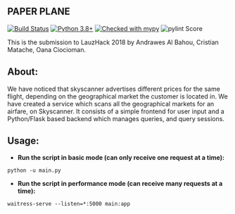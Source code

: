 PAPER PLANE
-----------
[![Build Status](https://dev.azure.com/crm15/workspace/_apis/build/status/cristianmatache.workspace?branchName=master)](https://dev.azure.com/crm15/workspace/_build/latest?definitionId=1&branchName=master)
[![Python 3.8+](https://img.shields.io/badge/python-3.7+-blue.svg)](https://www.python.org/downloads/)
[![Checked with mypy](http://www.mypy-lang.org/static/mypy_badge.svg)](http://mypy-lang.org/)
![pylint Score](https://mperlet.github.io/pybadge/badges/10.svg)

This is the submission to LauzHack 2018 by Andrawes Al Bahou, Cristian Matache, Oana Ciocioman.

## About: 

We have noticed that skyscanner advertises different prices for the same flight, depending on the geographical market the customer is located in.
We have created a service which scans all the geographical markets for an airfare, on Skyscanner. It consists of a simple frontend for user input and a Python/Flask based backend which manages queries, and query sessions. 

## Usage: 

- **Run the script in basic mode (can only receive one request at a time):**

```
python -u main.py
```

- **Run the script in performance mode (can receive many requests at a time):**

```
waitress-serve --listen=*:5000 main:app
```
